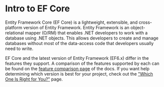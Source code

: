 # Intro to EF Core

Entity Framework Core (EF Core) is a lightweight, extensible, and cross-platform version of Entity Framework. Entity Framework is an object-relational mapper (O/RM) that enables .NET developers to work with a database using .NET objects. This allows developers to create and manage databases without most of the data-access code that developers usually need to write. 

EF Core and the latest version of Entity Framework (EF6.x) differ in the features they support. A comparison of the features supported by each can be found on the [feature comparison page](https://docs.efproject.net/en/latest/efcore-vs-ef6/features.html) of the docs. If you want help determining which version is best for your project, check out the ["Which One Is Right for You?"](https://docs.efproject.net/en/latest/efcore-vs-ef6/choosing.html) page.